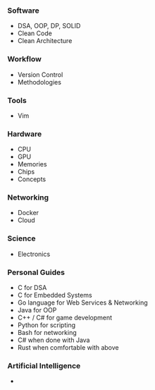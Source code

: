 
### Software
 - DSA, OOP, DP, SOLID
 - Clean Code
 - Clean Architecture

### Workflow
 - Version Control
 - Methodologies

### Tools
 - Vim

### Hardware
 - CPU
 - GPU
 - Memories
 - Chips
 - Concepts


### Networking
 - Docker
 - Cloud
 

### Science
 - Electronics


### Personal Guides
 - C for DSA
 - C for Embedded Systems
 - Go language for Web Services & Networking
 - Java for OOP
 - C++ / C# for game development
 - Python for scripting
 - Bash for networking
 - C# when done with Java
 - Rust when comfortable with above



### Artificial Intelligence
 - 

